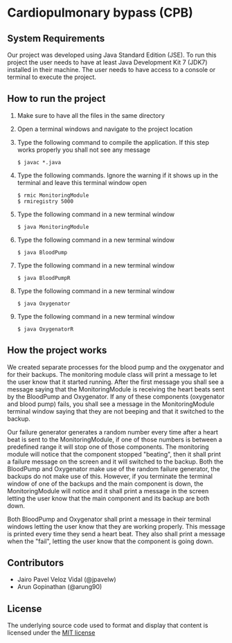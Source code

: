 # Cardiopulmonary bypass (CPB)

## System Requirements

Our project was developed using Java Standard Edition (JSE). To run this 
project the user needs to have at least Java Development Kit 7 (JDK7) 
installed in their machine. The user needs to have access to a console 
or terminal to execute the project.

## How to run the project

1. Make sure to have all the files in the same directory

2. Open a terminal windows and navigate to the project location

3. Type the following command to compile the application. If this step 
works properly you shall not see any message

    ```
    $ javac *.java
    ```

4. Type the following commands. Ignore the warning if it shows up in 
the terminal and leave this terminal window open

    ```
    $ rmic MonitoringModule
    $ rmiregistry 5000
    ```

5. Type the following command in a new terminal window

    ```
    $ java MonitoringModule
    ```

6. Type the following command in a new terminal window

    ```
    $ java BloodPump
    ```

7. Type the following command in a new terminal window 

    ```
    $ java BloodPumpR
    ```

8. Type the following command in a new terminal window

    ```
    $ java Oxygenator
    ```

9. Type the following command in a new terminal window 

    ```
    $ java OxygenatorR
    ```

## How the project works

We created separate processes for the blood pump and the oxygenator and for
their backups. The monitoring module class will print a message to let the user
know that it started running. After the first message you shall see a message
saying that the MonitoringModule is receiving the heart beats sent by the
BloodPump and Oxygenator. If any of these components (oxygenator and blood pump)
fails, you shall see a message in the MonitoringModule terminal window saying
that they are not beeping and that it switched to the backup.

Our failure generator generates a random number every time after a heart beat is
sent to the MonitoringModule, if one of those numbers is between a predefined
range it will stop one of those components. The monitoring module will notice
that the component stopped "beating", then it shall print a failure message on
the screen and it will switched to the backup. Both the BloodPump and Oxygenator
make use of the random failure generator, the backups do not make use of this.
However, if you terminate the terminal window of one of the backups and the main
component is down, the MonitoringModule will notice and it shall print a message
in the screen letting the user know that the main component and its backup are
both down.

Both BloodPump and Oxygenator shall print a message in their terminal windows
letting the user know that they are working properly. This message is printed
every time they send a heart beat. They also shall print a message when the
"fail", letting the user know that the component is going down.

## Contributors

* Jairo Pavel Veloz Vidal (@jpavelw)
* Arun Gopinathan (@arung90)

## License

The underlying source code used to format and display that content is licensed 
under the [MIT license](https://github.com/jpavelw/SWEN-756/blob/master/Fault%20Recovery/CPB/LICENSE)